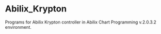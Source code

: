 # Abilix_Krypton
Programs for Abilix Krypton controller in Abilix Chart Programming v.2.0.3.2 environment.

